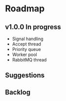 # Roadmap

## v1.0.0 In progress
- Signal handling
- Accept thread
- Priority queue
- Worker pool
- RabbitMQ thread

## Suggestions

## Backlog